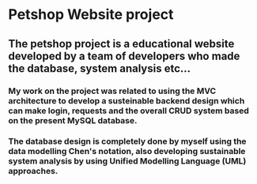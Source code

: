 <h1> Petshop Website project </h1>
<h2> The petshop project is a educational website developed by a team of developers who made the database, system analysis etc...</h2>
<h3>My work on the project was related to using the MVC architecture to develop a susteinable backend design which can make login, requests and the overall CRUD system based on the present MySQL database.</h3>
<h3>The database design is completely done by myself using the data modelling Chen's notation, also developing sustainable system analysis by using Unified Modelling Language (UML) approaches.</h3>
